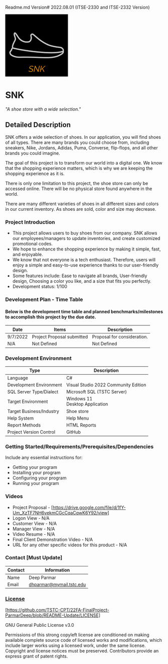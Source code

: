 Readme.md Version# 2022.08.01 (ITSE-2330 and ITSE-2332 Version)

![Brand Logo](/Icons/snkLogo.png "Brand Logo")

# SNK
*"A shoe store with a wide selection."*

## Detailed Description

SNK offers a wide selection of shoes. In our application, you will find shoes of all types. There are many brands you could choose from, including sneakers, Nike, Jordans, Adidas, Puma, Converse, flip-flops, and all other brands you could imagine.

The goal of this project is to transform our world into a digital one. We know that the shopping experience matters, which is why we are keeping the shopping experience as it is.

There is only one limitation to this project, the shoe store can only be accessed online. There will be no physical store found anywhere in the world.

There are many different varieties of shoes in all different sizes and colors in our current inventory. As shoes are sold, color and size may decrease.

### Project Introduction

- This project allows users to buy shoes from our company. SNK allows our employees/managers to update inventories, and create customized promotional codes.
- We hope to enhance the shopping experience by making it simple, fast, and enjoyable.
- We know that not everyone is a tech enthusiast. Therefore, users will enjoy a simple and easy-to-use experience thanks to our user-friendly design.
- Some features include: Ease to navigate all brands, User-friendly design, Choosing a color you like, and a size that fits you perfectly.
- Development status: 1/100

### Development Plan - Time Table 
#### Below is the development time table and planned benchmarks/milestones to accomplish this project by the due date.
Date | Items | Description
-----|-------------|--------------
9/7/2022 | Project Proposal submitted | Proposal for consideration.
N/A | Not Defined | Not Defined

### Development Environment

Type | Description
-----|-------------
Language | C#
Development Environment | Visual Studio 2022 Community Edition
SQL Server Type/Dialect | Microsoft SQL (TSTC Server)
Target Environment | Windows 11 <br>Desktop Application
Target Business/Industry | Shoe store
Help System | Help Menu
Report Methods | HTML Reports
Project Version Control | GitHub

### Getting Started/Requirements/Prerequisites/Dependencies
Include any essential instructions for:
- Getting your program
- Installing your program
- Configuring your program
- Running your program

### Videos
- Project Proposal - [https://drive.google.com/file/d/1fY-Um_XzTF7NH6vekmCGcCqaCqwK6Y92/view]
- Logon View - N/A
- Customer View - N/A
- Manager View - N/A
- Video Resume - N/A
- Final Client Demonstration Video - N/A
- URL for any other specific videos for this product - N/A

### Contact [Must Update]

Contact | Information
--------|------
Name | Deep Parmar
Email | dhparmar@mymail.tstc.edu

### [License](https://github.com/TSTC-CPT/22FA-FinalProject-ParmarDeep/blob/README-Update/LICENSE)
[https://github.com/TSTC-CPT/22FA-FinalProject-ParmarDeep/blob/README-Update/LICENSE]

GNU General Public License v3.0

Permissions of this strong copyleft license are conditioned on making available complete source code of licensed works and modifications, which include larger works using a licensed work, under the same license. Copyright and license notices must be preserved. Contributors provide an express grant of patent rights.
